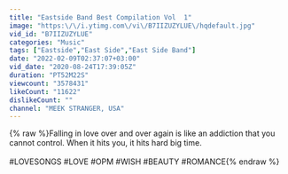 ```yaml
---
title: "Eastside Band Best Compilation Vol  1"
image: "https:\/\/i.ytimg.com\/vi\/B7IIZUZYLUE\/hqdefault.jpg"
vid_id: "B7IIZUZYLUE"
categories: "Music"
tags: ["Eastside","East Side","East Side Band"]
date: "2022-02-09T02:37:07+03:00"
vid_date: "2020-08-24T17:39:05Z"
duration: "PT52M22S"
viewcount: "3578431"
likeCount: "11622"
dislikeCount: ""
channel: "MEEK STRANGER, USA"
---
```

{% raw %}Falling in love over and over again is like an addiction that you cannot control. When it hits you, it hits hard big time.<br /><br />#LOVESONGS #LOVE #OPM #WISH #BEAUTY #ROMANCE{% endraw %}

